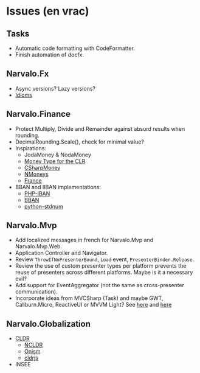 Issues (en vrac)
================

Tasks
-----

- Automatic code formatting with CodeFormatter.
- Finish automation of docfx.

Narvalo.Fx
----------

- Async versions? Lazy versions?
- [Idioms](http://tomasp.net/blog/idioms-in-linq.aspx/)

Narvalo.Finance
---------------

- Protect Multiply, Divide and Remainder against absurd results when rounding.
- DecimalRounding.Scale(), check for minimal value?
- Inspirations:
  * JodaMoney & NodaMoney
  * [Money Type for the CLR](https://bitbucket.org/rplaire/money-type-for-the-clr)
  * [CSharpMoney](https://csharpmoney.codeplex.com/)
  * [NMoneys](https://github.com/dgg/nmoneys)
  * [France](http://marlot.org/util/calcul-de-la-cle-nir.php)
- BBAN and IIBAN implementations:
  * [PHP-IBAN](https://github.com/globalcitizen/php-iban)
  * [BBAN](https://github.com/globalcitizen/php-iban/issues/39)
  * [python-stdnum](https://github.com/arthurdejong/python-stdnum)

Narvalo.Mvp
-----------

- Add localized messages in french for Narvalo.Mvp and Narvalo.Mvp.Web.
- Application Controller and Navigator.
- Review `ThrowIfNoPresenterBound`, `Load` event, `PresenterBinder.Release`.
- Review the use of custom presenter types per platform prevents the reuse of
  presenters across different platforms. Maybe is it a necessary evil?
- Add support for EventAggregator (not the same as cross-presenter communication).
- Incorporate ideas from MVCSharp (Task) and maybe GWT, Caliburn.Micro, ReactiveUI
  or MVVM Light?
  See [here](http://aspiringcraftsman.com/tag/model-view-presenter/)
  and [here](http://aspiringcraftsman.com/2007/08/25/interactive-application-architecture/)

Narvalo.Globalization
---------------------

- [CLDR](http://cldr.unicode.org/index/downloads)
  * [NCLDR](https://github.com/GuySmithFerrier/NCLDR)
  * [Onism](https://github.com/pgolebiowski/onism-cldr)
  * [cldrjs](https://github.com/rxaviers/cldrjs)
- INSEE

